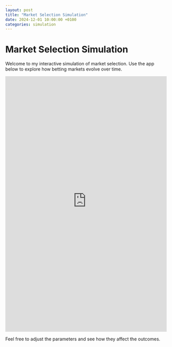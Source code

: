 ```yaml
---
layout: post
title: "Market Selection Simulation"
date: 2024-12-01 10:00:00 +0100
categories: simulation
---
```


# Market Selection Simulation

Welcome to my interactive simulation of market selection. Use the app below to explore how betting markets evolve over time.

<iframe
    src="https://market-selection.streamlit.app/"
    width="100%"
    height="800"
    frameborder="0"
    allowfullscreen>
</iframe>

Feel free to adjust the parameters and see how they affect the outcomes.